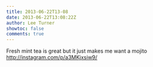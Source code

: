 ```yaml
---
title: 2013-06-22T13-08
date: 2013-06-22T13:08:22Z
author: Lee Turner
showtoc: false
comments: true
---
```


Fresh mint tea is great but it just makes me want a mojito http://instagram.com/p/a3MKjxsiw9/

